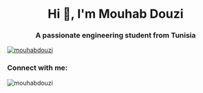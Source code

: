 <h1 align="center">Hi 👋, I'm Mouhab Douzi</h1>
<h3 align="center">A passionate engineering student from Tunisia</h3>

<p align="left"> <a href="https://github.com/ryo-ma/github-profile-trophy"><img src="https://github-profile-trophy.vercel.app/?username=mouhabdouzi" alt="mouhabdouzi" /></a> </p>

<h3 align="left">Connect with me:</h3>
<p align="left">
</p>

<p><img align="center" src="https://github-readme-stats.vercel.app/api/top-langs?username=mouhabdouzi&show_icons=true&locale=en&layout=compact" alt="mouhabdouzi" /></p>
<!---
MouhabDouzi/MouhabDouzi is a ✨ special ✨ repository because its `README.md` (this file) appears on your GitHub profile.
You can click the Preview link to take a look at your changes.
--->
